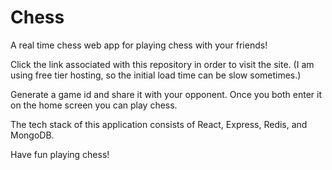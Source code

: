 # Chess

A real time chess web app for playing chess with your friends!

Click the link associated with this repository in order to visit the site. (I am using free tier hosting, so the initial load time can be slow sometimes.)

Generate a game id and share it with your opponent. Once you both enter it on the home screen you can play chess. 

The tech stack of this application consists of React, Express, Redis, and MongoDB.

Have fun playing chess!
